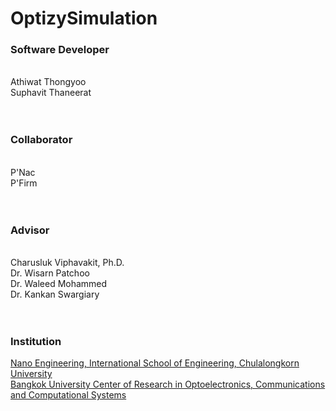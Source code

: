 # OptizySimulation
<h3>Software Developer</h3><br />
Athiwat Thongyoo<br />
Suphavit Thaneerat<br />
<br /><br />
<h3>Collaborator</h3><br />
P'Nac<br />
P'Firm<br />
<br /><br />
<h3>Advisor</h3><br />
Charusluk Viphavakit, Ph.D.<br />
Dr. Wisarn Patchoo<br />
Dr. Waleed Mohammed<br />
Dr. Kankan Swargiary<br />
<br /><br />
<h3>Institution</h3>
<a href="http://www.ise.eng.chula.ac.th/academics/nano/info" />
Nano Engineering, International School of Engineering, Chulalongkorn University<br />
Bangkok University Center of Research in Optoelectronics, Communications and Computational Systems
